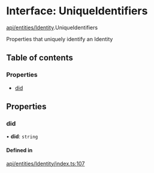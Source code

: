 # Interface: UniqueIdentifiers

[api/entities/Identity](../wiki/api.entities.Identity).UniqueIdentifiers

Properties that uniquely identify an Identity

## Table of contents

### Properties

- [did](../wiki/api.entities.Identity.UniqueIdentifiers#did)

## Properties

### did

• **did**: `string`

#### Defined in

[api/entities/Identity/index.ts:107](https://github.com/PolymeshAssociation/polymesh-sdk/blob/9a8715021/src/api/entities/Identity/index.ts#L107)
